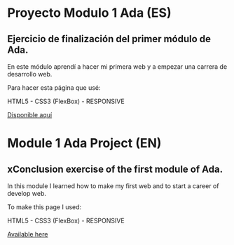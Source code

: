 # Proyecto Modulo 1 Ada (ES)

## Ejercicio de finalización del primer módulo de Ada.

En este módulo aprendí a hacer mi primera web y a empezar una carrera de desarrollo web. 

Para hacer esta página que usé:

HTML5 - CSS3 (FlexBox) - RESPONSIVE

<a href="https://proyecto-ada-natha-viccari.netlify.app/
">Disponible aquí</a>

# Module 1 Ada Project (EN)

## xConclusion exercise of the first module of Ada.

In this module I learned how to make my first web and to start a career of develop web. 

To make this page I used:

HTML5 - CSS3 (FlexBox) - RESPONSIVE

<a href="https://proyecto-ada-natha-viccari.netlify.app/
">Available here</a>
